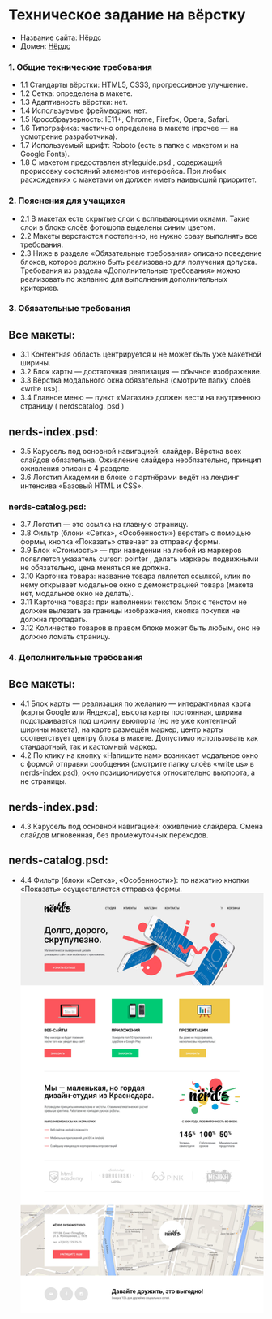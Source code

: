 # Техническое задание на вёрстку

* Название сайта: Нёрдс
* Домен: [Нёрдс](https://orynik.github.io/Nerds)

### 1. Общие технические требования

* 1.1 Стандарты вёрстки: HTML5, CSS3, прогрессивное улучшение.
* 1.2 Сетка: определена в макете.
* 1.3 Адаптивность вёрстки: нет.
* 1.4 Используемые фреймворки: нет.
* 1.5 Кроссбраузерность: IE11+, Chrome, Firefox, Opera, Safari.
* 1.6 Типографика: частично определена в макете (прочее — на усмотрение разработчика).
* 1.7 Используемый шрифт: Roboto (есть в папке с макетом и на Google Fonts).
* 1.8 С макетом предоставлен styleguide.psd , содержащий прорисовку состояний элементов
  интерфейса. При любых расхождениях с макетами он должен иметь наивысший приоритет.

### 2. Пояснения для учащихся

* 2.1 В макетах есть скрытые слои с всплывающими окнами. Такие слои в блоке слоёв
фотошопа выделены синим цветом.
* 2.2 Макеты верстаются постепенно, не нужно сразу выполнять все требования.
* 2.3 Ниже в разделе «Обязательные требования» описано поведение блоков, которое должно
быть реализовано для получения допуска. Требования из раздела «Дополнительные
требования» можно реализовать по желанию для выполнения дополнительных критериев.

### 3. Обязательные требования

## Все макеты:
* 3.1 Контентная область центрируется и не может быть уже макетной ширины.
* 3.2 Блок карты — достаточная реализация — обычное изображение.
* 3.3 Вёрстка модального окна обязательна (смотрите папку слоёв «write us»).
* 3.4 Главное меню — пункт «Магазин» должен вести на внутреннюю страницу ( nerdscatalog.
  psd )
## nerds-index.psd:
* 3.5 Карусель под основной навигацией: слайдер. Вёрстка всех слайдов обязательна.
  Оживление слайдера необязательно, принцип оживления описан в 4 разделе.
* 3.6 Логотип Академии в блоке с партнёрами ведёт на лендинг интенсива «Базовый HTML и
  CSS».

### nerds-catalog.psd:
* 3.7 Логотип — это ссылка на главную страницу.
* 3.8 Фильтр (блоки «Сетка», «Особенности») верстать с помощью формы, кнопка «Показать»
  отвечает за отправку формы.
* 3.9 Блок «Стоимость» — при наведении на любой из маркеров появляется указатель cursor:
  pointer , делать маркеры подвижными не обязательно, цена меняться не должна.
* 3.10 Карточка товара: название товара является ссылкой, клик по нему открывает модальное
  окно с демонстрацией товара (макета нет, модальное окно не делать).
* 3.11 Карточка товара: при наполнении текстом блок с текстом не должен вылезать за границы
  изображения, кнопка покупки не должна пропадать.
* 3.12 Количество товаров в правом блоке может быть любым, оно не должно ломать страницу.

### 4. Дополнительные требования
## Все макеты:
* 4.1 Блок карты — реализация по желанию — интерактивная карта (карты Google или
  Яндекса), высота карты постоянная, ширина подстраивается под ширину вьюпорта (но не уже
  контентной ширины макета), на карте размещён маркер, центр карты соответствует центру
  блока в макете. Допустимо использовать как стандартный, так и кастомный маркер.
* 4.2 По клику на кнопку «Напишите нам» возникает модальное окно с формой отправки
  сообщения (смотрите папку слоёв «write us» в nerds-index.psd), окно позиционируется
  относительно вьюпорта, а не страницы.
## nerds-index.psd:
* 4.3 Карусель под основной навигацией: оживление слайдера. Cмена слайдов мгновенная, без
  промежуточных переходов.
## nerds-catalog.psd:
* 4.4 Фильтр (блоки «Сетка», «Особенности»): по нажатию кнопки «Показать» осуществляется
  отправка формы.
![Изображение главной страницы Nerds](nerds-index.jpg)
